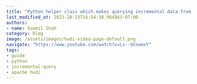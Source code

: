 ```yaml
---
title: "Python helper class which makes querying incremental data from Hudi Data lakes easy"
last_modified_at: 2023-10-13T16:54:38.964863-07:00
authors:
- name: Soumil Shah
category: blog
image: /assets/images/hudi-video-page-default.png
navigate: "https://www.youtube.com/watch?v=Ls--9CnweoY"
tags:
- guide
- python
- incremental-query
- apache hudi
---
```

